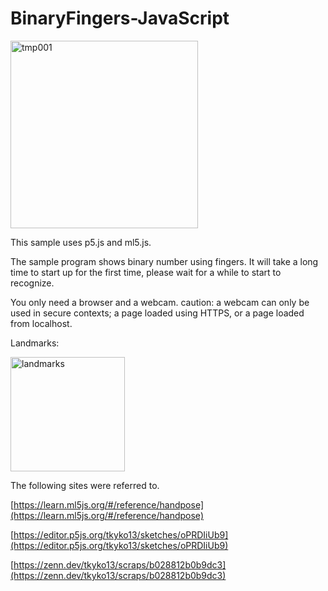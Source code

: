 # BinaryFingers-JavaScript

<img width="300" alt="tmp001" src="https://user-images.githubusercontent.com/83494645/133926211-84dee6b7-87e3-47cd-8945-df41b0f3609b.gif">


This sample uses p5.js and ml5.js.

The sample program shows binary number using fingers. 
It will take a long time to start up for the first time, please wait for a while to start to recognize.

You only need a browser and a webcam. 
caution: a webcam can only be used in secure contexts; a page loaded using HTTPS, or a page loaded from localhost. 


Landmarks:

<img width="183" alt="landmarks" src="https://user-images.githubusercontent.com/83494645/133926516-48d4939d-18e1-4576-bb3e-db4f70507963.png">


The following sites were referred to.

[https://learn.ml5js.org/#/reference/handpose](https://learn.ml5js.org/#/reference/handpose)


[https://editor.p5js.org/tkyko13/sketches/oPRDIiUb9](https://editor.p5js.org/tkyko13/sketches/oPRDIiUb9)


[https://zenn.dev/tkyko13/scraps/b028812b0b9dc3](https://zenn.dev/tkyko13/scraps/b028812b0b9dc3)





